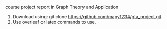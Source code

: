 course project report in Graph Theory and Application
1. Download using: git clone https://github.com/mapy1234/gta_project.git
2. Use overleaf or latex commands to use.
